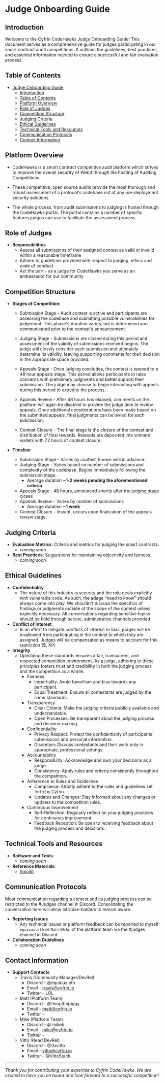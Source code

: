 # Judge Onboarding Guide

## Introduction

Welcome to the Cyfrin CodeHawks Judge Onboarding Guide! This document serves as a comprehensive guide for judges participating in our smart contract audit competitions. It outlines the guidelines, best practices, and essential information needed to ensure a successful and fair evaluation process.

## Table of Contents

- [Judge Onboarding Guide](#judge-onboarding-guide)
  - [Introduction](#introduction)
  - [Table of Contents](#table-of-contents)
  - [Platform Overview](#platform-overview)
  - [Role of Judges](#role-of-judges)
  - [Competition Structure](#competition-structure)
  - [Judging Criteria](#judging-criteria)
  - [Ethical Guidelines](#ethical-guidelines)
  - [Technical Tools and Resources](#technical-tools-and-resources)
  - [Communication Protocols](#communication-protocols)
  - [Contact Information](#contact-information)

## Platform Overview

- CodeHawks is a smart contract competitive audit platform which strives to improve the overall security of Web3 through the hosting of Auditing Competitions.

- These competitive, open source audits provide the most thorough and robust assessment of a protocol's codebase out of any pre-deployment security solutions.

- The whole process, from audit submissions to judging is hosted through the CodeHawks portal. The portal contains a number of specific features judges can use to facilitate the assessment process.

## Role of Judges

- **Responsibilities**
  - Assess all submissions of their assigned contest as valid or invalid within a reasonable timeframe
  - Adhere to guidelines provided with respect to judging, ethics and code of conduct
  - Act the part - as a judge for CodeHawks you serve as an ambassador for our community

## Competition Structure

- **Stages of Competition**:

  - Submission Stage - Audit contest is active and participants are assessing the codebase and submitting possible vulnerabilities for judgement. This phase's duration varies, but is determined and communicated prior to the contest's announcement

  - Judging Stage - Submissions are closed during this period and assessment of the validity of submissions received begins. The judge will closely consider each submission and ultimately determine its validity, leaving supporting comments for their decision in the appropriate space provided.

  - Appeals Stage - Once judging concludes, the contest is opened to a 48 hour appeals stage. This period allows participants to raise concerns with preliminary judgments and better support their submission. The judge may choose to begin interacting with appeals during this period to expedite the process.

  - Appeals Review - After 48 hours has elapsed, comments on the platform will again be disabled to provide the judge time to review appeals. Once additional considerations have been made based on the submitted appeals, final judgments can be levied for each submission.

  - Contest Closure - The final stage is the closure of the contest and distribution of final rewards. Rewards are deposited into winners' wallets with 72 hours of contest closure.

- **Timeline**:
  - Submission Stage - Varies by contest, known well in advance.
  - Judging Stage - Varies based on number of submissions and complexity of the codebase. Begins immediately following the submission stage.
    - Average duration **~1-2 weeks pending the aforementioned criteria**
  - Appeals Stage - 48 hours, announced shortly after the judging stage closes
  - Appeals Review - Varies by number of submissions
    - Average duration **~1 week**
  - Contest Closure - Instant, occurs upon finalization of the appeals review stage.

## Judging Criteria

- **Evaluation Metrics**: Criteria and metrics for judging the smart contracts.
  - _coming soon_
- **Best Practices**: Suggestions for maintaining objectivity and fairness.
  - _coming soon_

## Ethical Guidelines

- **Confidentiality**
  - The nature of this industry is security and the role deals explicitly with vulnerable code. As such, the adage "need to know" should always come into play. We shouldn't discuss the specifics of findings or judgments outside of the scope of the contest unless explicitly necessary. All conversations regarding sensitive topics should be held through secure, adminstrative channels provided
- **Conflict of Interest**
  - In an effort to mitigate conflicts of interest or bias, judges will be disallowed from participating in the contest to which they are assigned. Judges will be compensated as means to account for this restriction ($, XP)
- **Integrity**
  - Upholding these standards ensures a fair, transparent, and respected competition environment. As a judge, adhering to these principles fosters trust and credibility in both the judging process and the competition as a whole.
    - Fairness
      - Impartiality: Avoid favoritism and bias towards any participant.
      - Equal Treatment: Ensure all contestants are judged by the same standards.
    - Transparency
      - Clear Criteria: Make the judging criteria publicly available and understandable.
      - Open Processes: Be transparent about the judging process and decision-making.
    - Confidentiality
      - Privacy Respect: Protect the confidentiality of participants' submissions and personal information.
      - Discretion: Discuss contestants and their work only in appropriate, professional settings.
    - Accountability
      - Responsibility: Acknowledge and own your decisions as a judge.
      - Consistency: Apply rules and criteria consistently throughout the competition.
    - Adherence to Rules and Guidelines
      - Compliance: Strictly adhere to the rules and guidelines set forth by Cyfrin.
      - Updates and Changes: Stay informed about any changes or updates to the competition rules.
    - Continuous Improvement
      - Self-Reflection: Regularly reflect on your judging practices for continuous improvement.
      - Feedback Reception: Be open to receiving feedback about the judging process and decisions.

## Technical Tools and Resources

- **Software and Tools**:
  - _coming soon_
- **Reference Materials**:
  - [Solodit](https://solodit.xyz/)

## Communication Protocols

Most communication regarding a contest and its judging process can be restricted to the #Judges channel in Discord. Consolidating the conversation here will allow all stake-holders to remain aware.

- **Reporting Issues**
  - Any technical issues or platform feedback can be reported to myself `equious.eth` or `Matt/Mike` of the platform team via the #judges channel in Discord
- **Collaboration Guidelines**
  - _coming soon_

## Contact Information

- **Support Contacts**
  - Travis (Community Manager/DevRel)
    - Discord - @equious.eth
    - Email - travis@cyfrin.io
    - Twitter - LOL
  - Matt (Platform Team)
    - Discord - @floopthepiggy
    - Email - matt@cyfrin.io
    - Twitter -
  - Mike (Platform Team)
    - Discord - @.mikek
    - Email - mike@cyfrin.io
    - Twitter -
  - Vitto (Head DevRel)
    - Discord - @0xvitto
    - Email - vitto@cyfrin.io
    - Twitter - @VittoStack

---

_Thank you for contributing your expertise to Cyfrin CodeHawks. We are excited to have you on board and look forward to a successful competition!_
